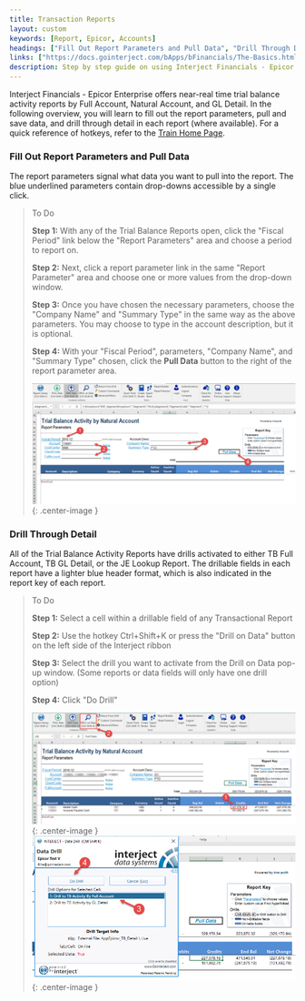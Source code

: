```yaml
---
title: Transaction Reports
layout: custom
keywords: [Report, Epicor, Accounts]
headings: ["Fill Out Report Parameters and Pull Data", "Drill Through Detail"]
links: ["https://docs.gointerject.com/bApps/bFinancials/The-Basics.html", "/images/Train/TransactionRpt1.png", "/images/Train/TransactionRptDrill.png", "/images/Train/TransactionRptDrill2.png"]
description: Step by step guide on using Interject Financials - Epicor Enterprise Transaction reports.
---
```


Interject Financials - Epicor Enterprise offers near-real time trial balance activity reports by Full Account, Natural Account, and GL Detail. In the following overview, you will learn to fill out the report parameters, pull and save data, and drill through detail in each report \(where available\). For a quick reference of hotkeys, refer to the [Train Home Page](https://docs.gointerject.com/bApps/bFinancials/The-Basics.html).


### Fill Out Report Parameters and Pull Data

The report parameters signal what data you want to pull into the report. The blue underlined parameters contain drop-downs accessible by a single click.

> To Do
>
> **Step 1:** With any of the Trial Balance Reports open, click the "Fiscal Period" link below the "Report Parameters" area and choose a period to report on.
>
> **Step 2:** Next, click a report parameter link in the same "Report Parameter" area and choose one or more values from the drop-down window.
>
> **Step 3:** Once you have chosen the necessary parameters, choose the "Company Name" and "Summary Type" in the same way as the above parameters. You may choose to type in the account description, but it is optional.
>
> **Step 4:** With your "Fiscal Period", parameters, "Company Name", and "Summary Type" chosen, click the **Pull Data** button to the right of the report parameter area.
>
> ![Transaction Report 1](/images/Train/TransactionRpt1.png){: .center-image }
>

### Drill Through Detail

All of the Trial Balance Activity Reports have drills activated to either TB Full Account, TB GL Detail, or the JE Lookup Report. The drillable fields in each report have a lighter blue header format, which is also indicated in the report key of each report. 

> To Do
>
> **Step 1:** Select a cell within a drillable field of any Transactional Report
>
> **Step 2:** Use the hotkey Ctrl+Shift+K or press the "Drill on Data" button on the left side of the Interject ribbon
>
> **Step 3:** Select the drill you want to activate from the Drill on Data pop-up window. \(Some reports or data fields will only have one drill option\)
>
> **Step 4:** Click "Do Drill"
>
> ![Transaction Report 1](/images/Train/TransactionRptDrill.png){: .center-image }
> ![Transaction Report 1](/images/Train/TransactionRptDrill2.png){: .center-image }
>
